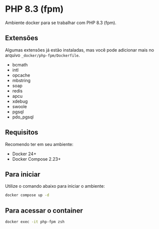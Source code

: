 # PHP 8.3 (fpm)

Ambiente docker para se trabalhar com PHP 8.3 (fpm).

## Extensões

Algumas extensões já estão instaladas, mas você pode adicionar mais no arquivo `_docker/php-fpm/Dockerfile`.

- bcmath
- intl
- opcache
- mbstring
- soap
- redis
- apcu
- xdebug
- swoole
- pgsql
- pdo_pgsql

## Requisitos

Recomendo ter em seu ambiente:

- Docker 24+
- Docker Compose 2.23+

## Para iniciar

Utilize o comando abaixo para iniciar o ambiente:

```bash
docker compose up -d
```

## Para acessar o container

```bash
docker exec -it php-fpm zsh
```

